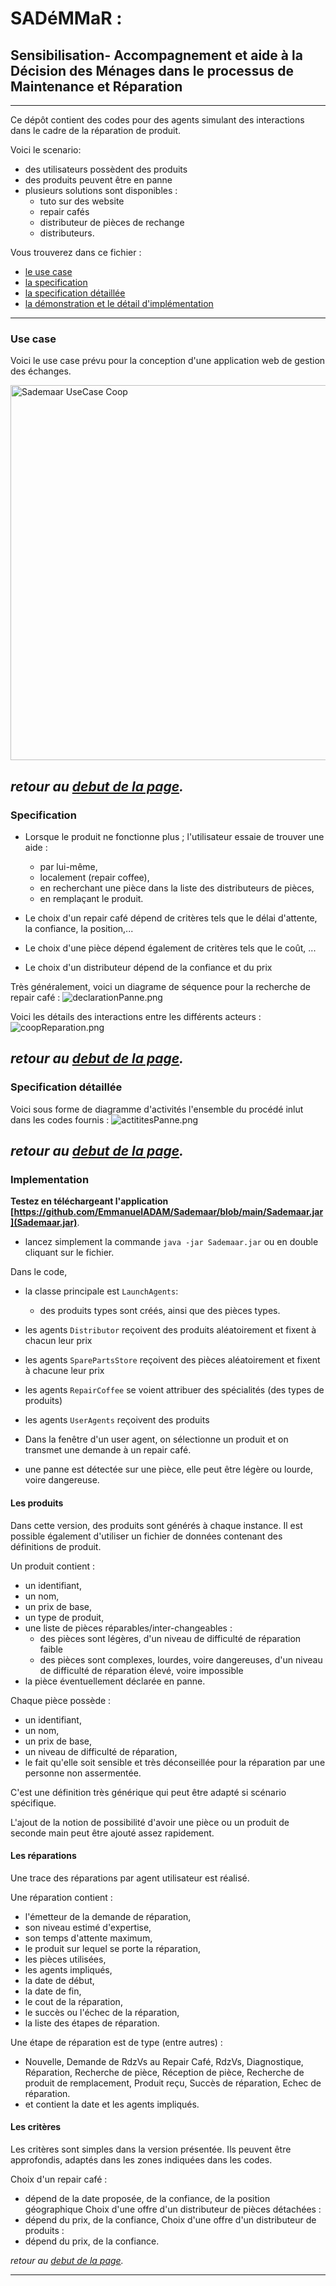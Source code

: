 <meta name="description" content="Programming multi-agent in Java : use of an updated version of the Jade 
platform. Materials for Jade Tutorial : communication, protocols, votes, services, behaviors, ..." />

# SADéMMaR : <a name="top"></a>
## Sensibilisation- Accompagnement et aide à la Décision des Ménages dans le processus de Maintenance et Réparation

----
Ce dépôt contient des codes pour des agents simulant des interactions dans le cadre de la réparation de produit.


Voici le scenario:
 - des utilisateurs possèdent des produits
 - des produits peuvent être en panne
 - plusieurs solutions sont disponibles :
   - tuto sur des website
   - repair cafés
   - distributeur de pièces de rechange
   - distributeurs.

Vous trouverez dans ce fichier : 
- [le use case](#usecase)
- [la specification](#specification)
- [la specification détaillée](#specificationdetaillee)
- [la démonstration et le détail d'implémentation](#implementation)

---
### Use case<a name="usecase"></a>
Voici le use case prévu pour la conception d'une application web de gestion des échanges.

<img src="SademarUseCaseCoop.svg" alt="Sademaar UseCase Coop" width="600"/>

*retour au [debut de la page](#top).*
---
### Specification<a name="specification"></a>

- Lorsque le produit ne fonctionne plus ; l'utilisateur essaie de trouver une aide : 
  - par lui-même, 
  - localement (repair coffee), 
  - en recherchant une pièce dans la liste des distributeurs de pièces, 
  - en remplaçant le produit.

- Le choix d'un repair café dépend de critères tels que le délai d'attente, la confiance, la position,...
- Le choix d'une pièce dépend également de critères tels que le coût, ...
- Le choix d'un distributeur dépend de la confiance et du prix

Très généralement, voici un diagrame de séquence pour la recherche de repair café : 
![declarationPanne.png](declarationPanne.png)

Voici les détails des interactions entre les différents acteurs : 
![coopReparation.png](coopReparation.png)

*retour au [debut de la page](#top).*
---
### Specification détaillée<a name="specificationdetaillee"></a>

Voici sous forme de diagramme d'activités l'ensemble du procédé inlut dans les codes fournis : 
![actititesPanne.png](actititesPanne.png)

*retour au [debut de la page](#top).*
---
### Implementation<a name="implementation"></a>

**Testez en téléchargeant l'application [https://github.com/EmmanuelADAM/Sademaar/blob/main/Sademaar.jar](Sademaar.jar)**.
  - lancez simplement la commande `java -jar Sademaar.jar` ou en double cliquant sur le fichier.

Dans le code, 
- la classe principale est `LaunchAgents`:
  - des produits types sont créés, ainsi que des pièces types.
- les agents `Distributor` reçoivent des produits aléatoirement et fixent à chacun leur prix
- les agents `SparePartsStore` reçoivent des pièces aléatoirement et fixent à chacune leur prix
- les agents `RepairCoffee` se voient attribuer des spécialités (des types de produits)
- les agents `UserAgents` reçoivent des produits

- Dans la fenêtre d'un user agent, on sélectionne un produit et on transmet une demande à un repair café.
- une panne est détectée sur une pièce, elle peut être légère ou lourde, voire dangereuse. 

#### Les produits
Dans cette version, des produits sont générés à chaque instance. 
Il est possible également d'utiliser un fichier de données contenant des définitions de produit.

Un produit contient : 
- un identifiant,
- un nom,
- un prix de base,
- un type de produit,
- une liste de pièces réparables/inter-changeables :
  - des pièces sont légères, d'un niveau de difficulté de réparation faible
  - des pièces sont complexes, lourdes, voire dangereuses, d'un niveau de difficulté de réparation élevé, voire impossible
- la pièce éventuellement déclarée en panne.

Chaque pièce possède :
- un identifiant,
- un nom,
- un prix de base,
- un niveau de difficulté de réparation,
- le fait qu'elle soit sensible et très déconseillée pour la réparation par une personne non assermentée.

C'est une définition très générique qui peut être adapté si scénario spécifique.

L'ajout de la notion de possibilité d'avoir une pièce ou un produit de seconde main peut être ajouté assez rapidement. 

#### Les réparations
Une trace des réparations par agent utilisateur est réalisé.

Une réparation contient :
- l'émetteur de la demande de réparation,
- son niveau estimé d'expertise,
- son temps d'attente maximum,
- le produit sur lequel se porte la réparation,
- les pièces utilisées,
- les agents impliqués,
- la date de début,
- la date de fin,
- le cout de la réparation,
- le succès ou l'échec de la réparation,
- la liste des étapes de réparation.

Une étape de réparation est de type (entre autres) : 
- Nouvelle, Demande de RdzVs au Repair Café,  RdzVs, Diagnostique, Réparation, Recherche de pièce, Réception de pièce, Recherche de produit de remplacement, Produit reçu, Succès de réparation, Echec de réparation.
- et contient la date et les agents impliqués. 

#### Les critères
Les critères sont simples dans la version présentée. Ils peuvent être approfondis, adaptés dans les zones indiquées dans les codes. 

Choix d'un repair café : 
- dépend de la date proposée, de la confiance, de la position géographique
Choix d'une offre d'un distributeur de pièces détachées :
- dépend du prix, de la confiance,
Choix d'une offre d'un distributeur de produits :
- dépend du prix, de la confiance.

*retour au [debut de la page](#top).*

---
